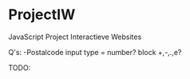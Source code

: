 # ProjectIW
JavaScript Project Interactieve Websites

Q's:
    -Postalcode input type = number? block +,-,.,e?


TODO: